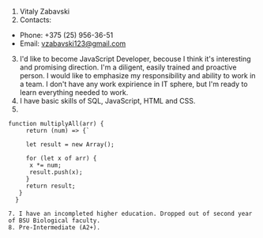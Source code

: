1. Vitaly Zabavski
2. Contacts:
  * Phone: +375 (25) 956-36-51 
  * Email: vzabavski123@gmail.com
3. I'd like to become JavaScript Developer, becouse I think it's interesting and promising direction. I'm a diligent, easily trained and proactive person. I would like to emphasize my responsibility and ability to work in a team. I don't have any work expirience in IT sphere, but I'm ready to learn everything needed to work.
4. I have basic skills of SQL, JavaScript, HTML and CSS.
5. 
 ```
 function multiplyAll(arr) {
      return (num) => {`
  
      let result = new Array();
    
      for (let x of arr) {
       x *= num;
       result.push(x);
      }
      return result;
    }
   } 
 
7. I have an incompleted higher education. Dropped out of second year of BSU Biological faculty.
8. Pre-Intermediate (A2+).
